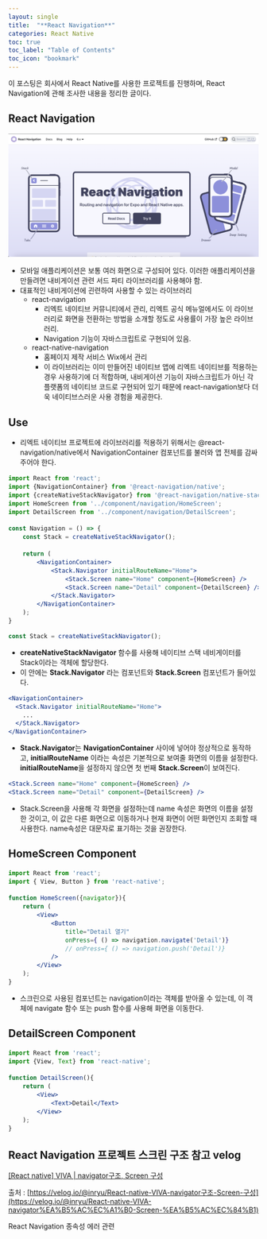 ```yaml
---
layout: single
title:  "**React Navigation**"
categories: React Native
toc: true
toc_label: "Table of Contents"
toc_icon: "bookmark"
---
```


이 포스팅은 회사에서 React Native를 사용한 프로젝트를 진행하며, 
React Navigation에 관해 조사한 내용을 정리한 글이다. 

## React Navigation

![ReactNavigation1](/assets/images/posts/2022-12-26-React-Navigation/ReactNavigation1.png)

- 모바일 애플리케이션은 보통 여러 화면으로 구성되어 있다. 이러한 애플리케이션을 만들려면 내비게이션 관련 서드 파티 라이브러리를 사용해야 함.
- 대표적인 내비게이션에 괸련하여 사용할 수 있는 라이브러리
  - react-navigation
    - 리엑트 네이티브 커뮤니티에서 관리, 리엑트 공식 메뉴얼에서도 이 라이브러리로 화면을 전환하는 방법을 소개할 정도로 사용률이 가장 높은 라이브러리.
    - Navigation 기능이 자바스크립트로 구현되어 있음.
  - react-native-navigation
    - 홈페이지 제작 서비스 Wix에서 관리
    - 이 라이브러리는 이미 만들어진 네이티브 앱에 리엑트 네이티브를 적용하는 경우 사용하기에 더 적합하며, 내비게이션 기능이 자바스크립트가 아닌 각 플랫폼의 네이티브 코드로 구현되어 있기 때문에 react-navigation보다 더욱 네이티브스러운 사용 경험을 제공한다.

## Use

- 리엑트 네이티브 프로젝트에 라이브러리를 적용하기 위해서는 @react-navigation/native에서 NavigationContainer 컴포넌트를 불러와 앱 전체를 감싸주어야 한다.

```jsx
import React from 'react';
import {NavigationContainer} from '@react-navigation/native';
import {createNativeStackNavigator} from '@react-navigation/native-stack';
import HomeScreen from '../component/navigation/HomeScreen';
import DetailScreen from '../component/navigation/DetailScreen';

const Navigation = () => {
	const Stack = createNativeStackNavigator();

	return (
		<NavigationContainer>
			<Stack.Navigator initialRouteName="Home">
				<Stack.Screen name="Home" component={HomeScreen} />
				<Stack.Screen name="Detail" component={DetailScreen} />
			</Stack.Navigator>
		</NavigationContainer>
	);
}
```

```jsx
const Stack = createNativeStackNavigator();
```

- **createNativeStackNavigator** 함수를 사용해 네이티브 스택 네비게이터를 Stack이라는 객체에 할당한다.
- 이 안에는 **Stack.Navigator** 라는 컴포넌트와 **Stack.Screen** 컴포넌트가 들어있다.

```jsx
<NavigationContainer>
  <Stack.Navigator initialRouteName="Home">
    ...
  </Stack.Navigator>
</NavigationContainer>
```

- **Stack.Navigator**는 **NavigationContainer** 사이에 넣어야 정상적으로 동작하고, **initialRouteName** 이라는 속성은 기본적으로 보여줄 화면의 이름을 설정한다. **initialRouteName**을 설정하지 않으면 첫 번째 **Stack.Screen**이 보여진다.

```jsx
<Stack.Screen name="Home" component={HomeScreen} />
<Stack.Screen name="Detail" component={DetailScreen} />
```

- Stack.Screen을 사용해 각 화면을 설정하는데 name 속성은 화면의 이름을 설정한 것이고, 이 값은 다른 화면으로 이동하거나 현재 화면이 어떤 화면인지 조회할 때 사용한다. name속성은 대문자로 표기하는 것을 권장한다.

## HomeScreen Component

```jsx
import React from 'react';
import { View, Button } from 'react-native';

function HomeScreen({navigator}){
	return (
		<View>
			<Button 
				title="Detail 열기"
				onPress={ () => navigation.navigate('Detail')}
				// onPress={ () => navigation.push('Detail')}
			/>
		</View>
	);
}
```

- 스크린으로 사용된 컴포넌트는 navigation이라는 객체를 받아올 수 있는데, 이 객체에 navigate 함수 또는 push 함수를 사용해 화면을 이동한다.

## DetailScreen Component

```jsx
import React from 'react';
import {View, Text} from 'react-native';

function DetailScreen(){
	return (
		<View>
			<Text>Detail</Text>
		</View>
	);
}
```

## React Navigation 프로젝트 스크린 구조 참고 velog

[[React native] VIVA | navigator구조, Screen 구성](https://velog.io/@inryu/React-native-VIVA-navigator%EA%B5%AC%EC%A1%B0-Screen-%EA%B5%AC%EC%84%B1)

출처 : [https://velog.io/@inryu/React-native-VIVA-navigator구조-Screen-구성](https://velog.io/@inryu/React-native-VIVA-navigator%EA%B5%AC%EC%A1%B0-Screen-%EA%B5%AC%EC%84%B1)

React Navigation 종속성 에러 관련